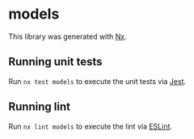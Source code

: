 # models

This library was generated with [Nx](https://nx.dev).

## Running unit tests

Run `nx test models` to execute the unit tests via [Jest](https://jestjs.io).

## Running lint

Run `nx lint models` to execute the lint via [ESLint](https://eslint.org/).
